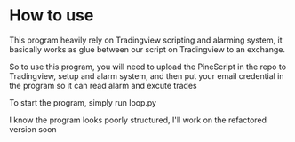 # How to use
This program heavily rely on Tradingview scripting and alarming system, it basically works as glue between our script on Tradingview to an exchange.

So to use this program, you will need to upload the PineScript in the repo to Tradingview, setup and alarm system, and then put your email credential in the program so it can read alarm and excute trades

To start the program, simply run loop.py

I know the program looks poorly structured, I'll work on the refactored version soon

